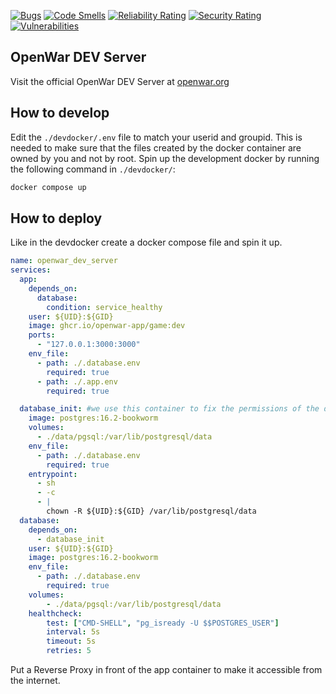 
[![Bugs](https://sonarcloud.io/api/project_badges/measure?project=openwar-app_game&metric=bugs)](https://sonarcloud.io/summary/new_code?id=openwar-app_game)
[![Code Smells](https://sonarcloud.io/api/project_badges/measure?project=openwar-app_game&metric=code_smells)](https://sonarcloud.io/summary/new_code?id=openwar-app_game)
[![Reliability Rating](https://sonarcloud.io/api/project_badges/measure?project=openwar-app_game&metric=reliability_rating)](https://sonarcloud.io/summary/new_code?id=openwar-app_game)
[![Security Rating](https://sonarcloud.io/api/project_badges/measure?project=openwar-app_game&metric=security_rating)](https://sonarcloud.io/summary/new_code?id=openwar-app_game)
[![Vulnerabilities](https://sonarcloud.io/api/project_badges/measure?project=openwar-app_game&metric=vulnerabilities)](https://sonarcloud.io/summary/new_code?id=openwar-app_game)


## OpenWar DEV Server
Visit the official OpenWar DEV Server at [openwar.org](https://dev.openwar.org)

## How to develop
Edit the `./devdocker/.env` file to match your userid and groupid. 
This is needed to make sure that the files created by the docker container are owned by you and not by root.
Spin up the development docker by running the following command in `./devdocker/`:
```bash
docker compose up
```

## How to deploy
Like in the devdocker create a docker compose file and spin it up.
```yml
name: openwar_dev_server
services:
  app:
    depends_on:
      database:
        condition: service_healthy
    user: ${UID}:${GID}
    image: ghcr.io/openwar-app/game:dev
    ports:
      - "127.0.0.1:3000:3000"
    env_file:
      - path: ./.database.env
        required: true
      - path: ./.app.env
        required: true

  database_init: #we use this container to fix the permissions of the database volume to make it usable for local user
    image: postgres:16.2-bookworm
    volumes:
      - ./data/pgsql:/var/lib/postgresql/data
    env_file:
      - path: ./.database.env
        required: true
    entrypoint:
      - sh
      - -c
      - |
        chown -R ${UID}:${GID} /var/lib/postgresql/data
  database:
    depends_on:
      - database_init
    user: ${UID}:${GID}
    image: postgres:16.2-bookworm
    env_file:
      - path: ./.database.env
        required: true
    volumes:
        - ./data/pgsql:/var/lib/postgresql/data
    healthcheck:
        test: ["CMD-SHELL", "pg_isready -U $$POSTGRES_USER"]
        interval: 5s
        timeout: 5s
        retries: 5

```

Put a Reverse Proxy in front of the app container to make it accessible from the internet.
